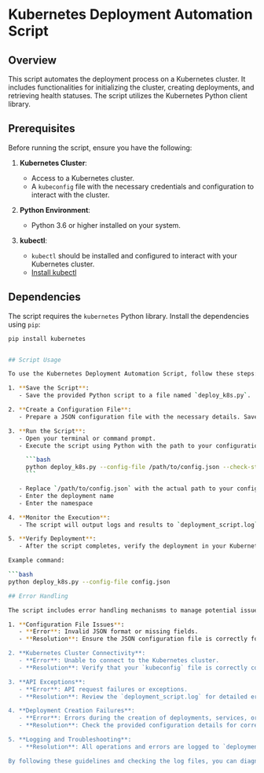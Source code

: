 # Kubernetes Deployment Automation Script

## Overview

This script automates the deployment process on a Kubernetes cluster. It includes functionalities for initializing the cluster, creating deployments, and retrieving health statuses. The script utilizes the Kubernetes Python client library.

## Prerequisites

Before running the script, ensure you have the following:

1. **Kubernetes Cluster**:
   - Access to a Kubernetes cluster.
   - A `kubeconfig` file with the necessary credentials and configuration to interact with the cluster.

2. **Python Environment**:
   - Python 3.6 or higher installed on your system.

3. **kubectl**:
   - `kubectl` should be installed and configured to interact with your Kubernetes cluster.
   - [Install kubectl](https://kubernetes.io/docs/tasks/tools/install-kubectl/)

## Dependencies

The script requires the `kubernetes` Python library. Install the dependencies using `pip`:

```bash
pip install kubernetes


## Script Usage

To use the Kubernetes Deployment Automation Script, follow these steps:

1. **Save the Script**:
   - Save the provided Python script to a file named `deploy_k8s.py`.

2. **Create a Configuration File**:
   - Prepare a JSON configuration file with the necessary details. Save it as `config.json` (or another name of your choice).

3. **Run the Script**:
   - Open your terminal or command prompt.
   - Execute the script using Python with the path to your configuration file as an argument:

     ```bash
     python deploy_k8s.py --config-file /path/to/config.json --check-status
     ```

   - Replace `/path/to/config.json` with the actual path to your configuration file.
   - Enter the deployment name
   - Enter the namespace

4. **Monitor the Execution**:
   - The script will output logs and results to `deployment_script.log`. Check this log file for detailed information on the operations performed and to troubleshoot any issues that may arise.

5. **Verify Deployment**:
   - After the script completes, verify the deployment in your Kubernetes cluster using `kubectl` commands or the Kubernetes dashboard.

Example command:

```bash
python deploy_k8s.py --config-file config.json

## Error Handling

The script includes error handling mechanisms to manage potential issues during execution. Below are common errors you may encounter and their possible resolutions:

1. **Configuration File Issues**:
   - **Error**: Invalid JSON format or missing fields.
   - **Resolution**: Ensure the JSON configuration file is correctly formatted and includes all required fields. The script will log specific errors related to configuration file issues. Use a JSON validator to check the file's syntax.

2. **Kubernetes Cluster Connectivity**:
   - **Error**: Unable to connect to the Kubernetes cluster.
   - **Resolution**: Verify that your `kubeconfig` file is correctly configured and that you have access to the cluster. Check your network connectivity and cluster status.

3. **API Exceptions**:
   - **Error**: API request failures or exceptions.
   - **Resolution**: Review the `deployment_script.log` for detailed error messages. Ensure that your Kubernetes API server is reachable and that your user account has the necessary permissions to perform the requested actions.

4. **Deployment Creation Failures**:
   - **Error**: Errors during the creation of deployments, services, or other Kubernetes resources.
   - **Resolution**: Check the provided configuration details for correctness. Ensure that the image exists and is accessible, and that resource limits and requests are specified correctly. Verify that any specified node selectors or affinity rules are valid.

5. **Logging and Troubleshooting**:
   - **Resolution**: All operations and errors are logged to `deployment_script.log`. Review this log file to understand what went wrong and to get insights into potential issues. The log will provide detailed information on script execution and errors encountered.

By following these guidelines and checking the log files, you can diagnose and resolve issues that arise during script execution.
